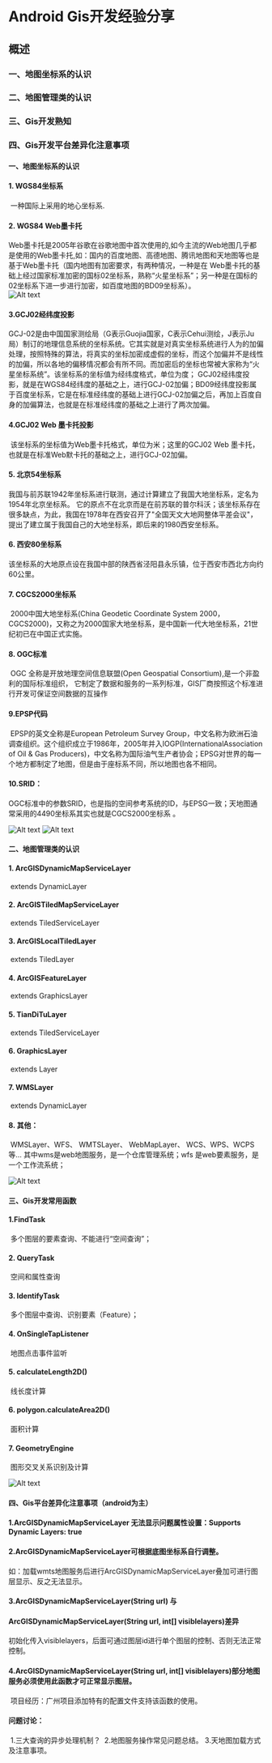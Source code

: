 # Android Gis开发经验分享
## 概述

### 一、地图坐标系的认识

### 二、地图管理类的认识

### 三、Gis开发熟知

### 四、Gis开发平台差异化注意事项

#### 一、地图坐标系的认识
#### 1. WGS84坐标系      
​          一种国际上采用的地心坐标系.  
#### 2.    WGS84 Web墨卡托
​        Web墨卡托是2005年谷歌在谷歌地图中首次使用的,如今主流的Web地图几乎都是使用的Web墨卡托,如：国内的百度地图、高德地图、腾讯地图和天地图等也是基于Web墨卡托（国内地图有加密要求，有两种情况，一种是在 Web墨卡托的基础上经过国家标准加密的国标02坐标系，熟称“火星坐标系”；另一种是在国标的02坐标系下进一步进行加密，如百度地图的BD09坐标系）。
​        
![Alt text](./1537617255888.png)

#### 3.GCJ02经纬度投影
​        GCJ-02是由中国国家测绘局（G表示Guojia国家，C表示Cehui测绘，J表示Ju局）制订的地理信息系统的坐标系统。它其实就是对真实坐标系统进行人为的加偏处理，按照特殊的算法，将真实的坐标加密成虚假的坐标，而这个加偏并不是线性的加偏，所以各地的偏移情况都会有所不同。而加密后的坐标也常被大家称为“火星坐标系统”。
​        该坐标系的坐标值为经纬度格式，单位为度； GCJ02经纬度投影，就是在WGS84经纬度的基础之上，进行GCJ-02加偏；BD09经纬度投影属于百度坐标系，它是在标准经纬度的基础上进行GCJ-02加偏之后，再加上百度自身的加偏算法，也就是在标准经纬度的基础之上进行了两次加偏。
#### 4.GCJ02 Web 墨卡托投影
​       该坐标系的坐标值为Web墨卡托格式，单位为米；这里的GCJ02 Web 墨卡托，也就是在标准Web默卡托的基础之上，进行GCJ-02加偏。

#### 5. 北京54坐标系
​    我国与前苏联1942年坐标系进行联测，通过计算建立了我国大地坐标系，定名为1954年北京坐标系。
它的原点不在北京而是在前苏联的普尔科沃；该坐标系存在很多缺点，为此，我国在1978年在西安召开了"全国天文大地网整体平差会议"，提出了建立属于我国自己的大地坐标系，即后来的1980西安坐标系。
#### 6. 西安80坐标系
​     该坐标系的大地原点设在我国中部的陕西省泾阳县永乐镇，位于西安市西北方向约60公里。
#### 7. CGCS2000坐标系
​     2000中国大地坐标系(China Geodetic Coordinate System 2000，CGCS2000)，又称之为2000国家大地坐标系，是中国新一代大地坐标系，21世纪初已在中国正式实施。
#### 8.   OGC标准
​      OGC 全称是开放地理空间信息联盟(Open Geospatial Consortium),是一个非盈利的国际标准组织，
它制定了数据和服务的一系列标准，GIS厂商按照这个标准进行开发可保证空间数据的互操作

#### 9.EPSP代码
​      EPSP的英文全称是European Petroleum Survey Group，中文名称为欧洲石油调查组织。这个组织成立于1986年，2005年并入IOGP(InternationalAssociation of Oil & Gas Producers)，中文名称为国际油气生产者协会；EPSG对世界的每一个地方都制定了地图，但是由于座标系不同，所以地图也各不相同。
#### 10.SRID：
​	OGC标准中的参数SRID，也是指的空间参考系统的ID，与EPSG一致；天地图通常采用的4490坐标系其实也就是CGCS2000坐标系 。

![Alt text](./1537617532745.png)        ![Alt text](./1537617542175.png)
#### 二、地图管理类的认识
#### 1. ArcGISDynamicMapServiceLayer
​                 extends DynamicLayer
#### 2. ArcGISTiledMapServiceLayer
​                 extends TiledServiceLayer
#### 3. ArcGISLocalTiledLayer
​                 extends TiledLayer
#### 4. ArcGISFeatureLayer
​                extends GraphicsLayer
#### 5. TianDiTuLayer 
​                extends TiledServiceLayer
#### 6. GraphicsLayer
​                extends Layer
#### 7. WMSLayer
​               extends DynamicLayer
#### 8. 其他：
​    WMSLayer、WFS、 WMTSLayer、 WebMapLayer、 WCS、WPS、WCPS等…
​    其中wms是web地图服务，是一个仓库管理系统；wfs 是web要素服务，是一个工作流系统；

![Alt text](./1537617719351.png)
#### 三、Gis开发常用函数
#### 1.FindTask
​     	多个图层的要素查询、不能进行“空间查询”；
#### 2. QueryTask
​        空间和属性查询
#### 3. IdentifyTask
​       多个图层中查询、识别要素（Feature）；
#### 4. OnSingleTapListener
​	地图点击事件监听
#### 5. calculateLength2D()
​         线长度计算
#### 6. polygon.calculateArea2D()
​         面积计算
#### 7. GeometryEngine
​      图形交叉关系识别及计算

![Alt text](./1537617809657.png)

#### 四、Gis平台差异化注意事项（android为主）

#### 1.ArcGISDynamicMapServiceLayer   无法显示问题属性设置：Supports Dynamic Layers: true

#### 2.ArcGISDynamicMapServiceLayer可根据底图坐标系自行调整。
​      如：加载wmts地图服务后进行ArcGISDynamicMapServiceLayer叠加可进行图层显示、反之无法显示。

#### 3.ArcGISDynamicMapServiceLayer(String url) 与
#### ArcGISDynamicMapServiceLayer(String url, int[] visiblelayers)差异
​     初始化传入visiblelayers，后面可通过图层id进行单个图层的控制、否则无法正常控制。
​     
#### 4.ArcGISDynamicMapServiceLayer(String url, int[] visiblelayers)部分地图服务必须使用此函数才可正常显示图层。   
​     项目经历：广州项目添加特有的配置文件支持该函数的使用。
#### 问题讨论：
​         1.三大查询的异步处理机制？
​         2.地图服务操作常见问题总结。
​         3.天地图加载方式及注意事项。








​       




